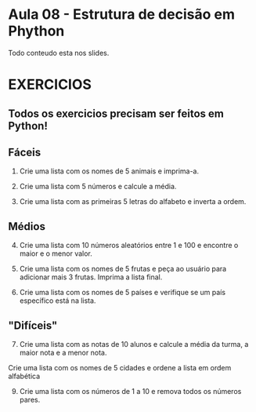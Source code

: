 # Aula 08 - Estrutura de decisão em Phython

Todo conteudo esta nos slides.

# EXERCICIOS
## Todos os exercicios precisam ser feitos em Python!

## Fáceis

1. Crie uma lista com os nomes de 5 animais e imprima-a.

2. Crie uma lista com 5 números e calcule a média.

3. Crie uma lista com as primeiras 5 letras do alfabeto e inverta a ordem.

## Médios

4. Crie uma lista com 10 números aleatórios entre 1 e 100 e encontre o maior e o menor valor.

5. Crie uma lista com os nomes de 5 frutas e peça ao usuário para adicionar mais 3 frutas. Imprima a lista final.

6. Crie uma lista com os nomes de 5 países e verifique se um país específico está na lista.

## "Difíceis"

7. Crie uma lista com as notas de 10 alunos e calcule a média da turma, a maior nota e a menor nota.

Crie uma lista com os nomes de 5 cidades e ordene a lista em ordem alfabética

9. Crie uma lista com os números de 1 a 10 e remova todos os números pares.


